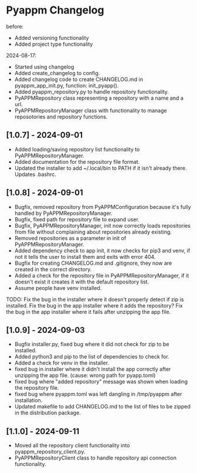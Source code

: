 # Pyappm Changelog

before:
- Added versioning functionality
- Added project type functionality

2024-08-17:
- Started using changelog
- Added create_changelog to config.
- Added changelog code to create CHANGELOG.md in pyappm_app_init.py, function: init_pyapp().
- Added pyappm_repository.py to handle repository functionality.
- PyAPPMRepository class representing a repository with a name and a url.
- PyAPPMRepositoryManager class with functionality to manage reposotories and repository functions.

## [1.0.7] - 2024-09-01

- Added loading/saving repository list functionality to PyAPPMRepositoryManager.
- Added documentation for the repository file format.
- Updated the installer to add ~/.local/bin to PATH if it isn't already there. Updates .bashrc.

## [1.0.8] - 2024-09-01

- Bugfix, removed repository from PyAPPMConfiguration because it's fully handled by PyAPPMRepositoryManager.
- Bugfix, fixed path for repository file to expand user.
- Bugfix, PyAPPMRepositoryManager, init now correctly loads repositories from file without complaining about repositories already existing.
- Removed repositories as a parameter in init of PyAPPMRepositoryManager.
- Added dependency check to app init, it now checks for pip3 and venv, if not it tells the user to install them and exits with error 404.
- Bugfix for creating CHANGELOG.md and .gitignore, they now are created in the correct directory.
- Added a check for the repository file in PyAPPMRepositoryManager, if it doesn't exist it creates it with the default repository list.
- Assume people have venv installed.

TODO:
Fix the bug in the installer where it doesn't properly detect if zip is installed.
Fix the bug in the app installer where it adds the repository?
Fix the bug in the app installer where it fails after unzipping the app file.

## [1.0.9] - 2024-09-03

- Bugfix installer.py, fixed bug where it did not check for zip to be installed.
- Added python3 and pip to the list of dependencies to check for.
- Added a check for venv in the installer.
- fixed bug in installer where it didn't install the app correctly after unzipping the app file. (cause: wrong path for pyapp.toml)
- fixed bug where "added repository" message was shown when loading the repository file.
- fixed bug where pyappm.toml was left dangling in /tmp/pyappm after installation.
- Updated makefile to add CHANGELOG.md to the list of files to be zipped in the distribution package.
  
## [1.1.0] - 2024-09-11

- Moved all the repository client functionality into pyappm_repository_client.py.
- PyAPPMRepositoryClient class to handle repository api connection functionality.